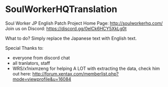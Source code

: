 # SoulWorkerHQTranslation
Soul Worker JP English Patch Project
Home Page: http://soulworkerhq.com/
Join us on Discord: https://discord.gg/0elCk6HCY5XkLg0t

What to do?
Simply replace the Japanese text with English text.




Special Thanks to:
  - everyone from discord chat
  - all tranlators, staff
  - WRS/x1nixmzeng for helping A LOT with extracting the data, check him out here: http://forum.xentax.com/memberlist.php?mode=viewprofile&u=16084
